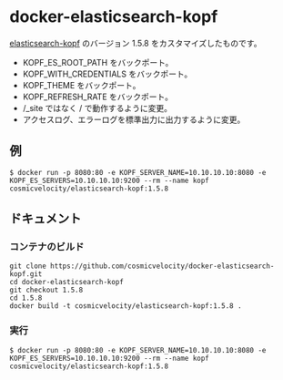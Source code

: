 # docker-elasticsearch-kopf

[elasticsearch-kopf](https://github.com/lmenezes/elasticsearch-kopf) のバージョン 1.5.8 をカスタマイズしたものです。

- KOPF_ES_ROOT_PATH をバックポート。
- KOPF_WITH_CREDENTIALS をバックポート。
- KOPF_THEME をバックポート。
- KOPF_REFRESH_RATE をバックポート。
- /_site ではなく / で動作するように変更。
- アクセスログ、エラーログを標準出力に出力するように変更。

## 例

    $ docker run -p 8080:80 -e KOPF_SERVER_NAME=10.10.10.10:8080 -e KOPF_ES_SERVERS=10.10.10.10:9200 --rm --name kopf cosmicvelocity/elasticsearch-kopf:1.5.8

## ドキュメント

### コンテナのビルド

    git clone https://github.com/cosmicvelocity/docker-elasticsearch-kopf.git
    cd docker-elasticsearch-kopf
    git checkout 1.5.8
    cd 1.5.8
    docker build -t cosmicvelocity/elasticsearch-kopf:1.5.8 .

### 実行

    $ docker run -p 8080:80 -e KOPF_SERVER_NAME=10.10.10.10:8080 -e KOPF_ES_SERVERS=10.10.10.10:9200 --rm --name kopf cosmicvelocity/elasticsearch-kopf:1.5.8
